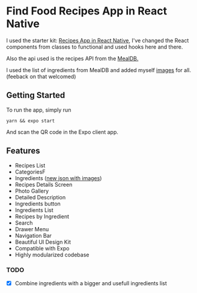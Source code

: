 # Find Food Recipes App in React Native

I used the starter kit: <a href="https://github.com/instamobile/recipes-app-react-native">Recipes App in React Native</a>, I've changed the React components from classes to functional and used hooks here and there.

Also the api used is the recipes API from the <a href="https://www.themealdb.com/api.php">MealDB.</a>

I used the list of ingredients from MealDB and added myself <a href="https://github.com/whiteadi/FindFood/blob/master/src/ingredients.js">images</a> for all. (feeback on that welcomed)

## Getting Started
To run the app, simply run

``` yarn && expo start ```

And scan the QR code in the Expo client app.

## Features
- Recipes List
- CategoriesF
- Ingredients (<a href="https://github.com/whiteadi/FindFood/blob/master/src/ingredients.js">new json with images</a>)
- Recipes Details Screen
- Photo Gallery
- Detailed Description
- Ingredients button
- Ingredients List
- Recipes by Ingredient
- Search
- Drawer Menu
- Navigation Bar
- Beautiful UI Design Kit
- Compatible with Expo
- Highly modularized codebase

### TODO

- [x] Combine ingredients with a bigger and usefull ingredients list


